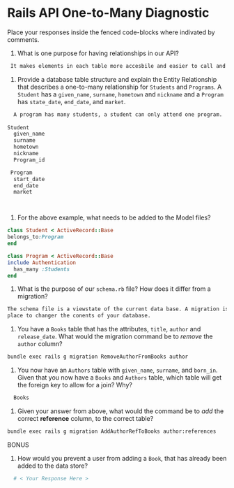 # Rails API One-to-Many Diagnostic

Place your responses inside the fenced code-blocks where indivated by comments.

1.  What is one purpose for having relationships in our API?

```sh
 It makes elements in each table more accesbile and easier to call and reference.
```

1.  Provide a database table structure and explain the Entity Relationship
that describes a one-to-many relationship for `Students` and `Programs`.
A `Student` has a `given_name`, `surname`, `hometown` and `nickname` and a
`Program` has `state_date`, `end_date`, and `market`.

```sh
  A program has many students, a student can only attend one program.
  
Student
  given_name
  surname
  hometown
  nickname
  Program_id

 Program
  start_date
  end_date
  market




```

1.  For the above example, what needs to be added to the Model files?

```rb
class Student < ActiveRecord::Base
belongs_to:Program
end
```

```rb
class Program < ActiveRecord::Base
include Authentication
  has_many :Students
end
```

1.  What is the purpose of our `schema.rb` file? How does it differ from a migration?

```sh
The schema file is a viewstate of the current data base. A migration is a better
place to changer the conents of your database.

```

1.  You have a `Books` table that has the attributes, `title`, `author` and
`release_date`. What would the migration command be to _remove_ the `author`
column?

```sh
bundle exec rails g migration RemoveAuthorFromBooks author
```

1.  You now have an `Authors` table with `given_name`, `surname`, and `born_in`.
Given that you now have a `Books` and `Authors` table, which table will get the
foreign key to allow for a join? Why?

```sh
  Books
```

1.  Given your answer from above, what would the command be to _add_ the correct **reference** column, to the correct table?

```sh
bundle exec rails g migration AddAuthorRefToBooks author:references

```

BONUS

1.  How would you prevent a user from adding a `Book`, that has already been added
to the data store?

```sh
  # < Your Response Here >
```
